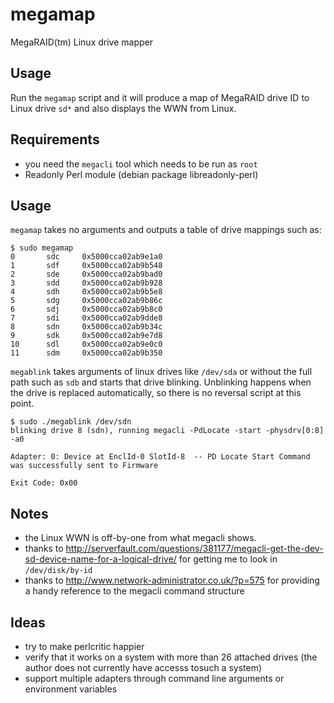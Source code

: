 megamap
=======

MegaRAID(tm) Linux drive mapper

Usage
-----

Run the `megamap` script and it will produce a map of MegaRAID drive ID to Linux drive `sd*` and also displays the WWN from Linux.

Requirements
------------

* you need the `megacli` tool which needs to be run as `root`
* Readonly Perl module (debian package libreadonly-perl)

Usage
-----

`megamap` takes no arguments and outputs a table of drive mappings such as:

	$ sudo megamap
	0       sdc     0x5000cca02ab9e1a0
	1       sdf     0x5000cca02ab9b548
	2       sde     0x5000cca02ab9bad0
	3       sdd     0x5000cca02ab9b928
	4       sdh     0x5000cca02ab9b5e8
	5       sdg     0x5000cca02ab9b86c
	6       sdj     0x5000cca02ab9b8c0
	7       sdi     0x5000cca02ab9dde8
	8       sdn     0x5000cca02ab9b34c
	9       sdk     0x5000cca02ab9e7d8
	10      sdl     0x5000cca02ab9e0c0
	11      sdm     0x5000cca02ab9b350

`megablink` takes arguments of linux drives like `/dev/sda` or without the full path such as `sdb` and starts that drive blinking.  Unblinking happens when the drive is replaced automatically, so there is no reversal script at this point.

	$ sudo ./megablink /dev/sdn
	blinking drive 8 (sdn), running megacli -PdLocate -start -physdrv[0:8] -a0
                                     
	Adapter: 0: Device at EnclId-0 SlotId-8  -- PD Locate Start Command was successfully sent to Firmware 

	Exit Code: 0x00

Notes
-----

* the Linux WWN is off-by-one from what megacli shows.
* thanks to http://serverfault.com/questions/381177/megacli-get-the-dev-sd-device-name-for-a-logical-drive/ for getting me to look in `/dev/disk/by-id`
* thanks to http://www.network-administrator.co.uk/?p=575 for providing a handy reference to the megacli command structure

Ideas
-----

* try to make perlcritic happier
* verify that it works on a system with more than 26 attached drives (the author does not currently have accesss tosuch a system)
* support multiple adapters through command line arguments or environment variables
